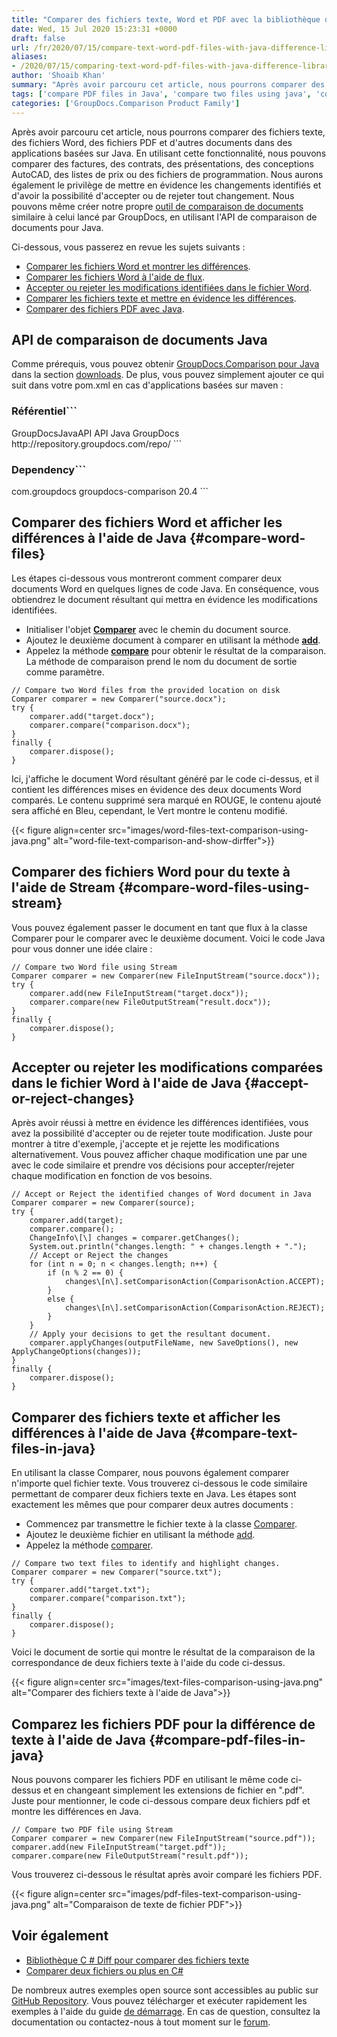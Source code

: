 ```yaml
---
title: "Comparer des fichiers texte, Word et PDF avec la bibliothèque de différences Java"
date: Wed, 15 Jul 2020 15:23:31 +0000
draft: false
url: /fr/2020/07/15/compare-text-word-pdf-files-with-java-difference-library/
aliases:
- /2020/07/15/comparing-text-word-pdf-files-with-java-difference-library/
author: 'Shoaib Khan'
summary: "Après avoir parcouru cet article, nous pourrons comparer des fichiers texte, des fichiers Word, des fichiers PDF et d'autres documents dans des applications basées sur Java. En utilisant cette fonctionnalité, nous pouvons comparer des factures, des contrats, des présentations, des conceptions AutoCAD, des listes de prix ou des fichiers de programmation. Nous aurons également le privilège de mettre en évidence les changements identifiés et d'avoir la possibilité d'accepter ou de rejeter tout changement. Nous pouvons même créer notre propre [outil de comparaison de documents][1] similaire à celui lancé par GroupDocs, en utilisant l'API de comparaison de documents pour Java."
tags: ['compare PDF files in Java', 'compare two files using java', 'compare Word files in java']
categories: ['GroupDocs.Comparison Product Family']
---
```


Après avoir parcouru cet article, nous pourrons comparer des fichiers texte, des fichiers Word, des fichiers PDF et d'autres documents dans des applications basées sur Java. En utilisant cette fonctionnalité, nous pouvons comparer des factures, des contrats, des présentations, des conceptions AutoCAD, des listes de prix ou des fichiers de programmation. Nous aurons également le privilège de mettre en évidence les changements identifiés et d'avoir la possibilité d'accepter ou de rejeter tout changement. Nous pouvons même créer notre propre [outil de comparaison de documents][2] similaire à celui lancé par GroupDocs, en utilisant l'API de comparaison de documents pour Java.

Ci-dessous, vous passerez en revue les sujets suivants :

* [Comparer les fichiers Word et montrer les différences][3].
* [Comparer les fichiers Word à l'aide de flux][4].
* [Accepter ou rejeter les modifications identifiées dans le fichier Word][5].
* [Comparer les fichiers texte et mettre en évidence les différences][6].
* [Comparer des fichiers PDF avec Java][7].

## API de comparaison de documents Java

Comme prérequis, vous pouvez obtenir [GroupDocs.Comparison pour Java][8] dans la section [downloads][9]. De plus, vous pouvez simplement ajouter ce qui suit dans votre pom.xml en cas d'applications basées sur maven :

### Référentiel```
<repository>
<id>GroupDocsJavaAPI</id>
<name>API Java GroupDocs</name>
<url>http://repository.groupdocs.com/repo/</url>
</repository>
```

### Dependency```
<dependency>
        <groupId>com.groupdocs</groupId>
        <artifactId>groupdocs-comparison</artifactId>
        <version>20.4</version> 
</dependency>
```

## Comparer des fichiers Word et afficher les différences à l'aide de Java {#compare-word-files}

Les étapes ci-dessous vous montreront comment comparer deux documents Word en quelques lignes de code Java. En conséquence, vous obtiendrez le document résultant qui mettra en évidence les modifications identifiées.

* Initialiser l'objet **[Comparer][10]** avec le chemin du document source.
* Ajoutez le deuxième document à comparer en utilisant la méthode **[add][11]**.
* Appelez la méthode **[compare][12]** pour obtenir le résultat de la comparaison. La méthode de comparaison prend le nom du document de sortie comme paramètre.

```
// Compare two Word files from the provided location on disk
Comparer comparer = new Comparer("source.docx");
try {
    comparer.add("target.docx");
    comparer.compare("comparison.docx");
}
finally {
    comparer.dispose();
}
```

Ici, j'affiche le document Word résultant généré par le code ci-dessus, et il contient les différences mises en évidence des deux documents Word comparés. Le contenu supprimé sera marqué en ROUGE, le contenu ajouté sera affiché en Bleu, cependant, le Vert montre le contenu modifié.



{{< figure align=center src="images/word-files-text-comparison-using-java.png" alt="word-file-text-comparison-and-show-dirffer">}}


## Comparer des fichiers Word pour du texte à l'aide de Stream {#compare-word-files-using-stream}

Vous pouvez également passer le document en tant que flux à la classe Comparer pour le comparer avec le deuxième document. Voici le code Java pour vous donner une idée claire :

```
// Compare two Word file using Stream
Comparer comparer = new Comparer(new FileInputStream("source.docx"));
try {
    comparer.add(new FileInputStream("target.docx"));
    comparer.compare(new FileOutputStream("result.docx"));
} 
finally {
    comparer.dispose();
}
```

## Accepter ou rejeter les modifications comparées dans le fichier Word à l'aide de Java {#accept-or-reject-changes}

Après avoir réussi à mettre en évidence les différences identifiées, vous avez la possibilité d'accepter ou de rejeter toute modification. Juste pour montrer à titre d'exemple, j'accepte et je rejette les modifications alternativement. Vous pouvez afficher chaque modification une par une avec le code similaire et prendre vos décisions pour accepter/rejeter chaque modification en fonction de vos besoins.

```
// Accept or Reject the identified changes of Word document in Java
Comparer comparer = new Comparer(source);
try {
    comparer.add(target);
    comparer.compare();
    ChangeInfo\[\] changes = comparer.getChanges();
    System.out.println("changes.length: " + changes.length + ".");
    // Accept or Reject the changes
    for (int n = 0; n < changes.length; n++) {
    	if (n % 2 == 0) {
    		changes\[n\].setComparisonAction(ComparisonAction.ACCEPT);
    	}
    	else {
    		changes\[n\].setComparisonAction(ComparisonAction.REJECT);
    	}
    }
    // Apply your decisions to get the resultant document.
    comparer.applyChanges(outputFileName, new SaveOptions(), new ApplyChangeOptions(changes));
}
finally {
    comparer.dispose();
}
```

## Comparer des fichiers texte et afficher les différences à l'aide de Java {#compare-text-files-in-java}

En utilisant la classe Comparer, nous pouvons également comparer n'importe quel fichier texte. Vous trouverez ci-dessous le code similaire permettant de comparer deux fichiers texte en Java. Les étapes sont exactement les mêmes que pour comparer deux autres documents :

* Commencez par transmettre le fichier texte à la classe [Comparer][13].
* Ajoutez le deuxième fichier en utilisant la méthode [add][14].
* Appelez la méthode [comparer][15].

```
// Compare two text files to identify and highlight changes.
Comparer comparer = new Comparer("source.txt");
try {
    comparer.add("target.txt");
    comparer.compare("comparison.txt");
}
finally {
    comparer.dispose();
}
```

Voici le document de sortie qui montre le résultat de la comparaison de la correspondance de deux fichiers texte à l'aide du code ci-dessus.



{{< figure align=center src="images/text-files-comparison-using-java.png" alt="Comparer des fichiers texte à l'aide de Java">}}


## Comparez les fichiers PDF pour la différence de texte à l'aide de Java {#compare-pdf-files-in-java}

Nous pouvons comparer les fichiers PDF en utilisant le même code ci-dessus et en changeant simplement les extensions de fichier en ".pdf". Juste pour mentionner, le code ci-dessous compare deux fichiers pdf et montre les différences en Java.

```
// Compare two PDF file using Stream
Comparer comparer = new Comparer(new FileInputStream("source.pdf"));
comparer.add(new FileInputStream("target.pdf"));
comparer.compare(new FileOutputStream("result.pdf"));
```

Vous trouverez ci-dessous le résultat après avoir comparé les fichiers PDF.



{{< figure align=center src="images/pdf-files-text-comparison-using-java.png" alt="Comparaison de texte de fichier PDF">}}


## Voir également

* [Bibliothèque C # Diff pour comparer des fichiers texte][16]
* [Comparer deux fichiers ou plus en C#][17]

De nombreux autres exemples open source sont accessibles au public sur [GitHub Repository][18]. Vous pouvez télécharger et exécuter rapidement les exemples à l'aide du guide [de démarrage][19]. En cas de question, consultez la documentation ou contactez-nous à tout moment sur le [forum][20].







[1]: https://products.groupdocs.app/comparison/total
[2]: https://products.groupdocs.app/comparison/total
[3]: https://blog.groupdocs.com/2020/07/15/compare-text-word-pdf-files-with-java-difference-library/#compare-word-files
[4]: https://blog.groupdocs.com/2020/07/15/compare-text-word-pdf-files-with-java-difference-library/#compare-word-files-using-stream
[5]: https://blog.groupdocs.com/2020/07/15/compare-text-word-pdf-files-with-java-difference-library/#accept-or-reject-changes
[6]: https://blog.groupdocs.com/2020/07/15/compare-text-word-pdf-files-with-java-difference-library/#compare-text-files-in-java
[7]: https://blog.groupdocs.com/2020/07/15/compare-text-word-pdf-files-with-java-difference-library/#compare-pdf-files-in-java
[8]: https://products.groupdocs.com/comparison/java
[9]: https://downloads.groupdocs.com/comparison/java
[10]: https://apireference.groupdocs.com/comparison/java/com.groupdocs.comparison/Comparer
[11]: https://apireference.groupdocs.com/comparison/java/com.groupdocs.comparison/Comparer#add(java.lang.String)
[12]: https://apireference.groupdocs.com/comparison/java/com.groupdocs.comparison/Comparer#compare(java.lang.String)
[13]: https://apireference.groupdocs.com/comparison/java/com.groupdocs.comparison/Comparer
[14]: https://apireference.groupdocs.com/comparison/java/com.groupdocs.comparison/Comparer#add(java.lang.String)
[15]: https://apireference.groupdocs.com/comparison/java/com.groupdocs.comparison/Comparer#compare(java.lang.String)
[16]: https://blog.groupdocs.com/2020/04/30/groupdocs-comparison-for-net-c-sharp-diff-library-for-comparing-text-files/
[17]: https://blog.groupdocs.com/2020/03/10/compare-excel-word-pdf-files-in-csharp/
[18]: https://github.com/groupdocs-comparison/GroupDocs.Comparison-for-Java
[19]: https://docs.groupdocs.com/comparison/java/getting-started/
[20]: https://forum.groupdocs.com/c/conversion



